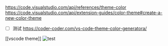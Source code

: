 https://code.visualstudio.com/api/references/theme-color
https://code.visualstudio.com/api/extension-guides/color-theme#create-a-new-color-theme
- [ ] 测试  https://coder-coder.com/vs-code-theme-color-generatora/

[[vscode theme]]
![test](test)